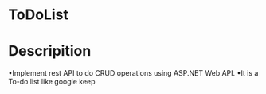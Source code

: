 # ToDoList
<h1>Descripition </h1>
•Implement rest API to do CRUD operations using ASP.NET Web API.
•It is a To-do list like google keep
